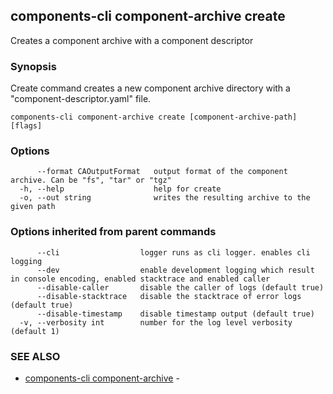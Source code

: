 ## components-cli component-archive create

Creates a component archive with a component descriptor

### Synopsis


Create command creates a new component archive directory with a "component-descriptor.yaml" file.


```
components-cli component-archive create [component-archive-path] [flags]
```

### Options

```
      --format CAOutputFormat   output format of the component archive. Can be "fs", "tar" or "tgz"
  -h, --help                    help for create
  -o, --out string              writes the resulting archive to the given path
```

### Options inherited from parent commands

```
      --cli                  logger runs as cli logger. enables cli logging
      --dev                  enable development logging which result in console encoding, enabled stacktrace and enabled caller
      --disable-caller       disable the caller of logs (default true)
      --disable-stacktrace   disable the stacktrace of error logs (default true)
      --disable-timestamp    disable timestamp output (default true)
  -v, --verbosity int        number for the log level verbosity (default 1)
```

### SEE ALSO

* [components-cli component-archive](components-cli_component-archive.md)	 - 

